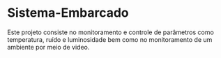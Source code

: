 # Sistema-Embarcado

Este projeto consiste no monitoramento e controle de parâmetros como temperatura, ruído e luminosidade bem como no monitoramento de um ambiente por meio de video.
